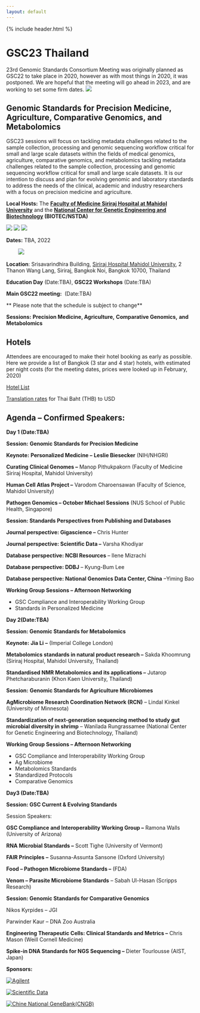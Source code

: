 ```yaml
---
layout: default
---
```


{% include header.html %}

# GSC23 Thailand

23rd Genomic Standards Consortium Meeting was originally planned as GSC22 to take place in 2020, however as with most things in 2020, it was postponed. We are hopeful that the meeting will go ahead in 2023, and are working to set some firm dates. ![](/imges/Full_gsc_logo_small_2010-300x63.png)


## **Genomic Standards for Precision Medicine, Agriculture, Comparative Genomics, and Metabolomics**

GSC23 sessions will focus on tackling metadata challenges related to the sample collection, processing and genomic sequencing workflow critical for small and large scale datasets within the fields of medical genomics, agriculture, comparative genomics, and metabolomics tackling metadata challenges related to the sample collection, processing and genomic sequencing workflow critical for small and large scale datasets. It is our intention to discuss and plan for evolving genomic and laboratory standards to address the needs of the clinical, academic and industry researchers with a focus on precision medicine and agriculture.

**Local Hosts:** The **[Faculty of Medicine Siriraj Hospital at Mahidol University](https://www2.si.mahidol.ac.th/en/)** and the **[National Center for Genetic Engineering and Biotechnology](http://www.biotec.or.th/en/) (BIOTEC/NSTDA)**

![](/GSC23/Mahidol-300x93.png)
![](/GSC23/biotec-300x95.jpeg)
![](/GSC23/nstda-300x98.jpeg)

**Dates:** TBA, 2022

        ![](/GSC23/bangkok.jpeg)

**Location**: Srisavarindhira Building, [Siriraj Hospital Mahidol University](https://www2.si.mahidol.ac.th/en/), 2 Thanon Wang Lang, Siriraj, Bangkok Noi, Bangkok 10700, Thailand

**Education Day** (Date:TBA), **GSC22 Workshops** (Date:TBA)

**Main GSC22 meeting:**  (Date:TBA)

** Please note that the schedule is subject to change**

**Sessions:** **Precision Medicine, Agriculture,** **Comparative Genomics,** **and Metabolomics**

## Hotels 

Attendees are encouraged to make their hotel booking as early as possible. Here we provide a list of Bangkok (3 star and 4 star) hotels, with estimated per night costs (for the meeting dates, prices were looked up in February, 2020) 

[Hotel List](/GSC23/hotels.docx)

[Translation rates](https://www.xe.com/currencyconverter/convert/?Amount=1&From=USD&To=THB) for Thai Baht (THB) to USD

## **Agenda – Confirmed Speakers:**

**Day 1 (Date:TBA)**

**Session:** **Genomic Standards for Precision Medicine**

**Keynote:** **Personalized Medicine –** **Leslie Biesecker** (NIH/NHGRI)

**Curating Clinical Genomes –** Manop Pithukpakorn (Faculty of Medicine Siriraj Hospital, Mahidol University)

**Human Cell Atlas Project –** Varodom Charoensawan (Faculty of Science, Mahidol University)

**Pathogen Genomics – October Michael Sessions** (NUS School of Public Health, Singapore)

**Session: Standards Perspectives from Publishing and Databases**

**Journal perspective: Gigascience –** Chris Hunter 

**Journal perspective: Scientific Data –** Varsha Khodiyar 

**Database perspective: NCBI Resources** – Ilene Mizrachi

**Database perspective: DDBJ** – Kyung-Bum Lee

**Database perspective: National Genomics Data Center, China** –Yiming Bao

**Working Group Sessions – Afternoon Networking**

*   GSC Compliance and Interoperability Working Group
*   Standards in Personalized Medicine

**Day 2(Date:TBA)** 

**Session: Genomic Standards for Metabolomics**

**Keynote:** **Jia Li** **–** (Imperial College London)

**Metabolomics standards in natural product research –** Sakda Khoomrung (Siriraj Hospital, Mahidol University, Thailand)

**Standardised NMR Metabolomics and its applications –** Jutarop Phetcharaburanin (Khon Kaen University, Thailand)

**Session:** **Genomic Standards for Agriculture Microbiomes** 

**AgMicrobiome Research Coordination Network (RCN)** – Lindal Kinkel (University of Minnesota) 

**Standardization of next-generation sequencing method to study gut microbial diversity in shrimp** – Wanilada Rungrassamee (National Center for Genetic Engineering and Biotechnology, Thailand)

**Working Group Sessions – Afternoon Networking** 

*   GSC Compliance and Interoperability Working Group
*   Ag Microbiome 
*   Metabolomics Standards
*   Standardized Protocols
*   Comparative Genomics

**Day3 (Date:TBA)**

 **Session: GSC Current & Evolving Standards**

Session Speakers:

**GSC Compliance and Interoperability Working Group –** Ramona Walls (University of Arizona)

**RNA Microbial Standards –** Scott Tighe (University of Vermont)

**FAIR Principles** **–** Susanna-Assunta Sansone (Oxford University)

**Food – Pathogen Microbiome Standards –** (FDA)

**Venom – Parasite Microbiome Standards** – Sabah Ul-Hasan (Scripps Research)

**Session: Genomic Standards for Comparative Genomics**

Nikos Kyrpides – JGI

Parwinder Kaur – DNA Zoo Australia

**Engineering Therapeutic Cells: Clinical Standards and Metrics –** Chris Mason (Weill Cornell Medicine)

**Spike-in DNA Standards for NGS Sequencing –** Dieter Tourlousse (AIST, Japan)

**Sponsors:**

[![](/GSC23/agilent-logo.png "Agilent")](https://www.agilent.com/) 

[![](/GSC23/scientificData.png "Scientific Data")](https://www.nature.com/sdata/) 

[![](/GSC23/CNGB-LOGO-300x154.png "Chine National GeneBank(CNGB)")](https://db.cngb.org) 

